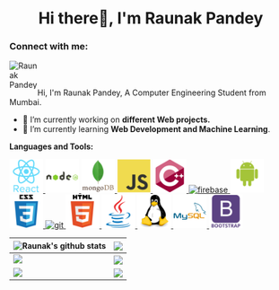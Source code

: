 <h1 align="center">Hi there👋, I'm Raunak Pandey</h1>

<h3 align="left">Connect with me:</h3>
<p align="left">

<a href="https://www.linkedin.com/in/raunak-pandey-8009a8196/" target="blank">
  <img align="left" alt="Raunak Pandey | Linkedin" width="50px" height="50px" src="https://cdn2.iconfinder.com/data/icons/social-media-2199/64/social_media_isometric_14-linkedin-512.png" />
 </a>

<br />
<br />

Hi, I'm Raunak Pandey, A Computer Engineering Student from Mumbai.

- 🔭 I’m currently working on **different Web projects.**
- 🌱 I’m currently learning **Web Development and Machine Learning**.

**Languages and Tools:**  
<p align="left"> </a> <a href="https://reactjs.org/" target="_blank"> <img src="https://raw.githubusercontent.com/devicons/devicon/master/icons/react/react-original-wordmark.svg" alt="react" width="60" height="60"/> </a> <a href="https://nodejs.org" target="_blank"> <img src="https://raw.githubusercontent.com/devicons/devicon/master/icons/nodejs/nodejs-original-wordmark.svg" alt="nodejs" width="60" height="60"/> </a> 
<a href="https://www.mongodb.com/" target="_blank"> <img src="https://raw.githubusercontent.com/devicons/devicon/master/icons/mongodb/mongodb-original-wordmark.svg" alt="mongodb" width="60" height="60"/> 
<a href="https://developer.mozilla.org/en-US/docs/Web/JavaScript" target="_blank"> <img src="https://raw.githubusercontent.com/devicons/devicon/master/icons/javascript/javascript-original.svg" alt="javascript" width="60" height="60"/> </a> <a href="https://www.w3schools.com/cpp/" target="_blank"> <img src="https://raw.githubusercontent.com/devicons/devicon/master/icons/cplusplus/cplusplus-original.svg" alt="cplusplus" width="60" height="60"/> </a> <a href="https://firebase.google.com/" target="_blank"> <img src="https://www.vectorlogo.zone/logos/firebase/firebase-icon.svg" alt="firebase" width="80" height="80"/> </a>
<a href="https://developer.android.com" target="_blank"> <img src="https://raw.githubusercontent.com/devicons/devicon/master/icons/android/android-original-wordmark.svg" alt="android" width="60" height="60"/> </a>  <a href="https://www.w3schools.com/css/" target="_blank"> <img src="https://raw.githubusercontent.com/devicons/devicon/master/icons/css3/css3-original-wordmark.svg" alt="css3" width="60" height="60"/> </a>  <a href="https://git-scm.com/" target="_blank"> <img src="https://www.vectorlogo.zone/logos/git-scm/git-scm-icon.svg" alt="git" width="60" height="60"/> </a> <a href="https://www.w3.org/html/" target="_blank"> <img src="https://raw.githubusercontent.com/devicons/devicon/master/icons/html5/html5-original-wordmark.svg" alt="html5" width="60" height="60"/> </a> <a href="https://www.java.com" target="_blank"> <img src="https://raw.githubusercontent.com/devicons/devicon/master/icons/java/java-original.svg" alt="java" width="60" height="60"/> </a>  <a href="https://www.linux.org/" target="_blank"> <img src="https://raw.githubusercontent.com/devicons/devicon/master/icons/linux/linux-original.svg" alt="linux" width="60" height="60"/> </a>  <a href="https://www.mysql.com/" target="_blank"> <img src="https://raw.githubusercontent.com/devicons/devicon/master/icons/mysql/mysql-original-wordmark.svg" alt="mysql" width="60" height="60"/> </a>  <a href="https://getbootstrap.com" target="_blank"> <img src="https://raw.githubusercontent.com/devicons/devicon/master/icons/bootstrap/bootstrap-plain-wordmark.svg" alt="bootstrap" width="60" height="60"/> </a> </p>

|<img align="left" src="https://github-readme-stats.vercel.app/api?username=RAUNAK-PANDEY&show_icons=true&include_all_commits=true&theme=material-palenight" alt="Raunak's github stats" />|<img align="center" src="https://github-readme-streak-stats.herokuapp.com/?user=RAUNAK-PANDEY&theme=radical&custom_title=streak-stats&hide_border=true&layout=compact" /><br>|
|---|---|
|<img align="left" src="https://github-profile-summary-cards.vercel.app/api/cards/profile-details?username=RAUNAK-PANDEY&theme=dracula" />|<img align="center" src="https://github-readme-stats.vercel.app/api/top-langs/?username=RAUNAK-PANDEY&layout=compact&theme=dracula" />| 
|<img align="left" src= "https://github-profile-summary-cards.vercel.app/api/cards/repos-per-language?username=RAUNAK-PANDEY&theme=dracula" />|<img align="center" src= "https://github-profile-summary-cards.vercel.app/api/cards/most-commit-language?username=RAUNAK-PANDEY&theme=dracula" />|
 
  
 

  

